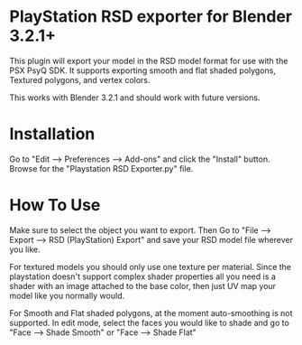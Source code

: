 # PlayStation RSD exporter for Blender 3.2.1+
This plugin will export your model in the RSD model format for use with the PSX PsyQ SDK. It supports exporting smooth and flat shaded polygons, Textured polygons, and vertex colors.

This works with Blender 3.2.1 and should work with future versions.

# Installation
Go to "Edit --> Preferences --> Add-ons" and click the "Install" button. Browse for the "Playstation RSD Exporter.py" file.

# How To Use
Make sure to select the object you want to export. Then Go to "File --> Export --> RSD (PlayStation) Export" and save your RSD model file wherever you like.

For textured models you should only use one texture per material. Since the playstation doesn't support complex shader properties all you need is a shader with an image attached to the base color, then just UV map your model like you normally would.

For Smooth and Flat shaded polygons, at the moment auto-smoothing is not supported. In edit mode, select the faces you would like to shade and go to "Face --> Shade Smooth" or "Face --> Shade Flat"
